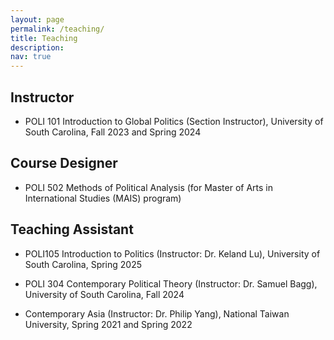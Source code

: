 ```yaml
---
layout: page
permalink: /teaching/
title: Teaching
description:
nav: true
---
```


## Instructor

- POLI 101 Introduction to Global Politics (Section Instructor), University of South Carolina, Fall 2023 and Spring 2024

## Course Designer

- POLI 502 Methods of Political Analysis (for Master of Arts in International Studies (MAIS) program)

## Teaching Assistant

- POLI105 Introduction to Politics (Instructor: Dr. Keland Lu),  University of South Carolina, Spring 2025

- POLI 304 Contemporary Political Theory (Instructor: Dr. Samuel Bagg), University of South Carolina, Fall 2024

- Contemporary Asia (Instructor: Dr. Philip Yang), National Taiwan University, Spring 2021 and Spring 2022
